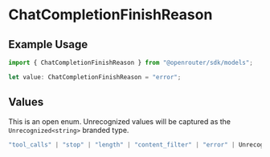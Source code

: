 # ChatCompletionFinishReason

## Example Usage

```typescript
import { ChatCompletionFinishReason } from "@openrouter/sdk/models";

let value: ChatCompletionFinishReason = "error";
```

## Values

This is an open enum. Unrecognized values will be captured as the `Unrecognized<string>` branded type.

```typescript
"tool_calls" | "stop" | "length" | "content_filter" | "error" | Unrecognized<string>
```